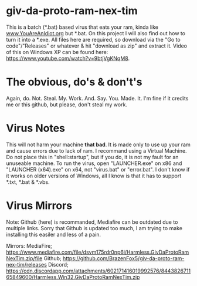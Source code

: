 # giv-da-proto-ram-nex-tim
This is a batch (*.bat) based virus that eats your ram, kinda like www.YouAreAnIdiot.org but *.bat. On this project I will also find out how to turn it into a *.exe.
All files here are required, so download via the "Go to code"/"Releases" or whatever & hit "download as zip" and extract it.
Video of this on Windows XP can be found here: https://www.youtube.com/watch?v=9btjVgKNqM8.
# The obvious, do's & don't's
Again, do. Not. Steal. My. Work. And. Say. You. Made. It. I'm fine if it credits me or this github, but please, don't steal my work.
# Virus Notes
This will not harm your machine **that bad**. It is made only to use up your ram and cause errors due to lack of ram. I recommand using a Virtual Machine.
Do not place this in "shell:startup", but if you do, it is not my fault for an unuseable machine.
To run the virus, open "LAUNCHER.exe" on x86 and "LAUNCHER (x64).exe" on x64, not "virus.bat" or "error.bat".
I don't know if it works on older versions of Windows, all I know is that it has to support *.txt, *.bat & *.vbs.
# Virus Mirrors
Note: Github (here) is recommanded, Mediafire can be outdated due to multiple links.
Sorry that Github is updated too much, I am trying to make installing this easiler and less of a pain.

Mirrors:
MediaFire; https://www.mediafire.com/file/dsvm175rdr0np6i/Harmless.GivDaProtoRamNexTim.zip/file
Github; https://github.com/BrazenFox5/giv-da-proto-ram-nex-tim/releases
Discord; https://cdn.discordapp.com/attachments/602171416019992576/844382671165849600/Harmless.Win32.GivDaProtoRamNexTim.zip
